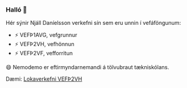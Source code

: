 ### Halló 👋

Hér sýnir Njáll Daníelsson verkefni sín sem eru unnin í vefáföngunum:

- ⚡ VEFÞ1AVG, vefgrunnur
- ⚡ VEFÞ2VH, vefhönnun
- ⚡ VEFÞ2VF, vefforritun

😄 Nemodemo er eftirmyndarnemandi á tölvubraut tækniskólans.  

Dæmi: [Lokaverkefni VEFÞ2VH](https://nemo-demo.github.io/)

<!--
**Nemo-Demo/nemo-demo** is a ✨ _special_ ✨ repository because its `README.md` (this file) appears on your GitHub profile.
Here are some ideas to get you started:


- 🔭 I’m currently working on ...
- 🌱 I’m currently learning ...
- 👯 I’m looking to collaborate on ...
- 🤔 I’m looking for help with ...
- 💬 Ask me about ...
- 📫 How to reach me: ...
-  Pronouns: ...
- ⚡ Fun fact: ...
-->
